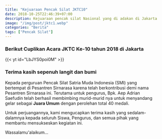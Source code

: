 ```yaml
---
title: "Kejuaraan Pencak Silat JKTC10"
date: 2018-10-25T22:46:39+07:00
description: Kejuaraan pencak silat Nasional yang di adakan di Jakarta atau biasa di sebut JKTC yang ke 10 dilaksanakan pada bukan Oktober 2018.
image: "/img/post/jktc1.webp"
categories: "Berita"
tags: ["Pencak Silat"]
---
```


### Berikut Cuplikan Acara JKTC Ke-10 tahun 2018 di Jakarta

{{< yt id="LbJYS0poi0M" >}}

### Terima kasih sepenuh langit dan bumi

Kepada perguruan Pencak Silat Satria Muda Indonesia (SMI) yang bertempat di Pesantren Sirnarasa karena telah berkontribusi demi nama Pesantren Sirnarasa ini.
Terutama untuk pengurus, Bpk. Aep Adrian Saefudin telah berhasil membimbing murid-murid nya untuk menyandang gelar sebagai **Juara Umum** dengan perolehan total 40 medali.

Untuk perjuangannya, kami mengucapkan terima kasih yang sedalam-dalamnya kepada seluruh Siswa, Pengurus, dan semua pihak yang membantu mensukseskan kegiatan ini.

Wassalamu'alaikum...
